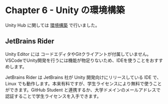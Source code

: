 # Chapter 6 - Unity の環境構築

Unity Hub に関しては [環境構築](/chapter_3) で行いました。

## JetBrains Rider

Unity Editor には コードエディタやGitクライアントが付属していません。VSCodeでUnity開発を行うには機能が物足りないため、IDEを使うことをおすすめします。

JetBrains Rider は JetBrains 社が Unity 開発向けにリリースしている IDE で、Linux でも動作します。本来有料ですが、学生ライセンスにより無料で使うことができます。GitHub Student と連携するか、大学ドメインのメールアドレスで認証することで学生ライセンスを入手できます。

## 


